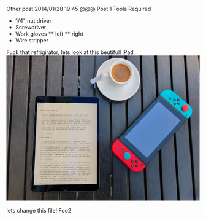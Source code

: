 Other post
2014/01/28 19:45
@@@
Post 1
Tools Required
* 1/4" nut driver
* Screwdriver
* Work gloves
** left
** right
* Wire stripper

Fuck that refrigirator, lets look at this beutifull iPad
![ipad](ipad.jpeg)

lets change this file!
Foo2
